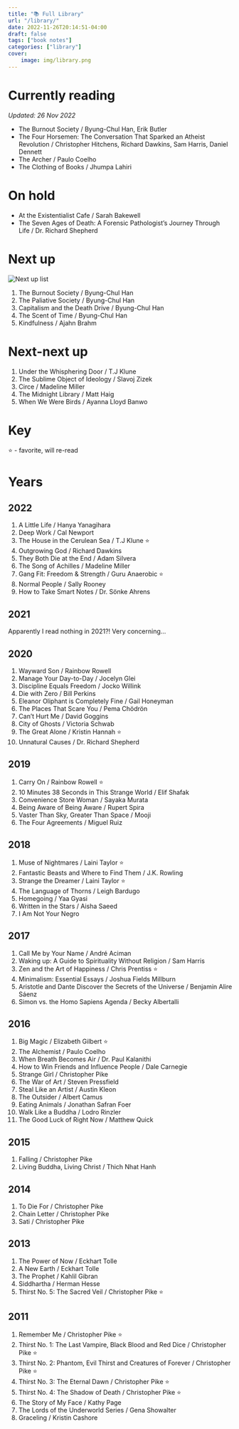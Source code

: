 ```yaml
---
title: "📚 Full Library"
url: "/library/"
date: 2022-11-26T20:14:51-04:00
draft: false
tags: ["book notes"]
categories: ["library"]
cover:
    image: img/library.png
---
```


# Currently reading
*Updated: 26 Nov 2022*

- The Burnout Society / Byung-Chul Han, Erik Butler
- The Four Horsemen: The Conversation That Sparked an Atheist Revolution / Christopher Hitchens, Richard Dawkins, Sam Harris, Daniel Dennett
- The Archer / Paulo Coelho
- The Clothing of Books / Jhumpa Lahiri

# On hold
- At the Existentialist Cafe / Sarah Bakewell
- The Seven Ages of Death: A Forensic Pathologist’s Journey Through Life / Dr. Richard Shepherd

# Next up 

![Next up list](/img/nextuplist.png)

1. The Burnout Society / Byung-Chul Han
2. The Paliative Society / Byung-Chul Han
3. Capitalism and the Death Drive / Byung-Chul Han
4. The Scent of Time / Byung-Chul Han
5. Kindfulness / Ajahn Brahm

# Next-next up
1. Under the Whisphering Door / T.J Klune
2. The Sublime Object of Ideology / Slavoj Zizek
3. Circe / Madeline Miller
4. The Midnight Library / Matt Haig
5. When We Were Birds / Ayanna Lloyd Banwo

# Key

⭐️ - favorite, will re-read

# Years

## 2022
1. A Little Life / Hanya Yanagihara
2. Deep Work / Cal Newport
3. The House in the Cerulean Sea / T.J Klune ⭐️
4. Outgrowing God / Richard Dawkins
5. They Both Die at the End / Adam Silvera
6. The Song of Achilles / Madeline Miller
7. Gang Fit: Freedom & Strength / Guru Anaerobic ⭐️
8. Normal People / Sally Rooney
9. How to Take Smart Notes / Dr. Sönke Ahrens

## 2021
Apparently I read nothing in 2021?! Very concerning…

## 2020
1. Wayward Son / Rainbow Rowell
2. Manage Your Day-to-Day / Jocelyn Glei
3. Discipline Equals Freedom / Jocko Willink
4. Die with Zero / Bill Perkins
5. Eleanor Oliphant is Completely Fine / Gail Honeyman
6. The Places That Scare You / Pema Chödrön
7. Can’t Hurt Me / David Goggins
8. City of Ghosts / Victoria Schwab
9. The Great Alone / Kristin Hannah ⭐️
10. Unnatural Causes / Dr. Richard Shepherd

## 2019
1. Carry On / Rainbow Rowell ⭐️
2. 10 Minutes 38 Seconds in This Strange World / Elif Shafak
3. Convenience Store Woman / Sayaka Murata
4. Being Aware of Being Aware / Rupert Spira
5. Vaster Than Sky, Greater Than Space / Mooji
6. The Four Agreements / Miguel Ruiz

## 2018
1. Muse of Nightmares / Laini Taylor ⭐️
2. Fantastic Beasts and Where to Find Them / J.K. Rowling
3. Strange the Dreamer / Laini Taylor ⭐️
4. The Language of Thorns / Leigh Bardugo
5. Homegoing / Yaa Gyasi
6. Written in the Stars / Aisha Saeed
7. I Am Not Your Negro

## 2017
1. Call Me by Your Name / André Aciman
2. Waking up: A Guide to Spirituality Without Religion / Sam Harris
3. Zen and the Art of Happiness / Chris Prentiss ⭐️
4. Minimalism: Essential Essays / Joshua Fields Millburn
5. Aristotle and Dante Discover the Secrets of the Universe / Benjamin Alire Sáenz
6. Simon vs. the Homo Sapiens Agenda / Becky Albertalli

## 2016
1. Big Magic / Elizabeth Gilbert ⭐️
2. The Alchemist / Paulo Coelho
3. When Breath Becomes Air / Dr. Paul Kalanithi
4. How to Win Friends and Influence People / Dale Carnegie
5. Strange Girl / Christopher Pike
6. The War of Art / Steven Pressfield
7. Steal Like an Artist / Austin Kleon
8. The Outsider / Albert Camus
9. Eating Animals / Jonathan Safran Foer
10. Walk Like a Buddha / Lodro Rinzler
11. The Good Luck of Right Now / Matthew Quick

## 2015
1. Falling / Christopher Pike
2. Living Buddha, Living Christ / Thich Nhat Hanh

## 2014
1. To Die For / Christopher Pike
2. Chain Letter / Christopher Pike
3. Sati / Christopher Pike

## 2013
1. The Power of Now / Eckhart Tolle
2. A New Earth / Eckhart Tolle
3. The Prophet / Kahlil Gibran
4. Siddhartha / Herman Hesse
5. Thirst No. 5: The Sacred Veil / Christopher Pike ⭐️

## 2011
1. Remember Me / Christopher Pike ⭐️
2. Thirst No. 1: The Last Vampire, Black Blood and Red Dice / Christopher Pike ⭐️
3. Thirst No. 2: Phantom, Evil Thirst and Creatures of Forever / Christopher Pike ⭐️
4. Thirst No. 3: The Eternal Dawn / Christopher Pike ⭐️
5. Thirst No. 4: The Shadow of Death / Christopher Pike ⭐️
6. The Story of My Face / Kathy Page
7. The Lords of the Underworld Series / Gena Showalter
8. Graceling / Kristin Cashore
